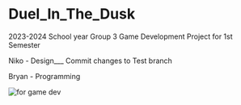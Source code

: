 # Duel_In_The_Dusk
2023-2024 School year
Group 3 Game Development Project for 1st Semester

Niko - Design___ Commit changes to Test branch

Bryan - Programming



![for game dev](https://github.com/RynInATree/Duel_In_The_Dusk/assets/35578941/3622bb13-a455-4ee7-a114-4bd17d0a1849)
